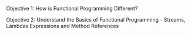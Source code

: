 Objective 1: How is Functional Programming Different?

Objective 2: Understand the Basics of Functional Programming
    - Streams, Lambdas Expressions and Method References

